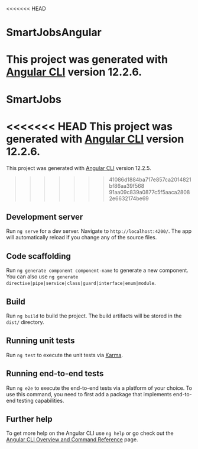 <<<<<<< HEAD
# SmartJobsAngular

This project was generated with [Angular CLI](https://github.com/angular/angular-cli) version 12.2.6.
=======
# SmartJobs

<<<<<<< HEAD
This project was generated with [Angular CLI](https://github.com/angular/angular-cli) version 12.2.6.
=======
This project was generated with [Angular CLI](https://github.com/angular/angular-cli) version 12.2.5.
>>>>>>> 41086d1884ba717e857ca2014821bf86aa39f568
>>>>>>> 91aa09c839a0877c5f5aaca28082e6632174be69

## Development server

Run `ng serve` for a dev server. Navigate to `http://localhost:4200/`. The app will automatically reload if you change any of the source files.

## Code scaffolding

Run `ng generate component component-name` to generate a new component. You can also use `ng generate directive|pipe|service|class|guard|interface|enum|module`.

## Build

Run `ng build` to build the project. The build artifacts will be stored in the `dist/` directory.

## Running unit tests

Run `ng test` to execute the unit tests via [Karma](https://karma-runner.github.io).

## Running end-to-end tests

Run `ng e2e` to execute the end-to-end tests via a platform of your choice. To use this command, you need to first add a package that implements end-to-end testing capabilities.

## Further help

To get more help on the Angular CLI use `ng help` or go check out the [Angular CLI Overview and Command Reference](https://angular.io/cli) page.
